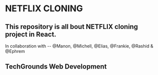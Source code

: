 # NETFLIX CLONING

This repository is all bout NETFLIX cloning project in React.
-
In collaboration with -- @Manon, @Michell, @Elias, @Frankie, @Rashid  & @Ephrem

## TechGrounds Web Development

